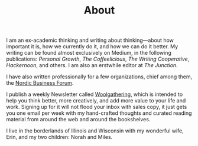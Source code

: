 ﻿---
layout: page
title: About
---

I am an ex-academic thinking and writing about thinking—about how important it is, how we currently do it, and how we can do it better. My writing can be found almost exclusively on Medium, in the following publications: _Personal Growth_, _The Coffeelicious_, _The Writing Cooperative_, _Hackernoon_, and others. I am also an erstwhile editor at _The Junction_.

I have also written professionally for a few organizations, chief among them, the [Nordic Business Forum][2].

I publish a weekly Newsletter called [Woolgathering][3], which is intended to help you think better, more creatively, and add more value to your life and work. Signing up for it will not flood your inbox with sales copy, it just gets you one email per week with my hand-crafted thoughts and curated reading material from around the web and around the bookshelves. 

I live in the borderlands of Illinois and Wisconsin with my wonderful wife, Erin, and my two children: Norah and Miles.

[1]: http://www.mikesturm.net/mikesturm.github.io/writing-quill-books_default.png
[2]: https://www.nbforum.com/
[3]: http://us11.campaign-archive.com/home/?u=90261a3476981959e9fb98a34&id=18e37d8762
